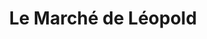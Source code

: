 ---
title: "Le Marché de Léopold"
url: /saint-pierre-du-mont/le-marche-de-leopold/
shop: commodité
---